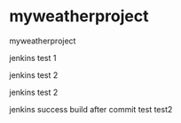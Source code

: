 myweatherproject
================

myweatherproject

jenkins test 1

jenkins test 2

jenkins test 2

jenkins success build after commit
test
test2

